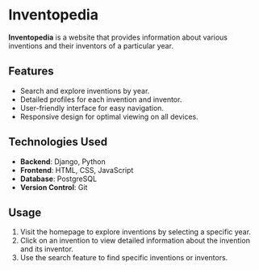 # Inventopedia

**Inventopedia** is a website that provides information about various inventions and their inventors of a particular year.

## Features

- Search and explore inventions by year.
- Detailed profiles for each invention and inventor.
- User-friendly interface for easy navigation.
- Responsive design for optimal viewing on all devices.

## Technologies Used

- **Backend**: Django, Python
- **Frontend**: HTML, CSS, JavaScript
- **Database**: PostgreSQL
- **Version Control**: Git

## Usage

1. Visit the homepage to explore inventions by selecting a specific year.
2. Click on an invention to view detailed information about the invention and its inventor.
3. Use the search feature to find specific inventions or inventors.


